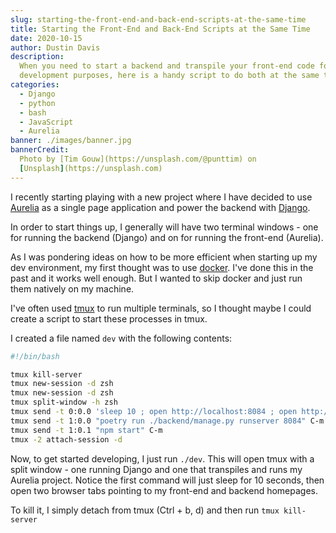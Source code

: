 ```yaml
---
slug: starting-the-front-end-and-back-end-scripts-at-the-same-time
title: Starting the Front-End and Back-End Scripts at the Same Time
date: 2020-10-15
author: Dustin Davis
description:
  When you need to start a backend and transpile your front-end code for
  development purposes, here is a handy script to do both at the same time.
categories:
  - Django
  - python
  - bash
  - JavaScript
  - Aurelia
banner: ./images/banner.jpg
bannerCredit:
  Photo by [Tim Gouw](https://unsplash.com/@punttim) on
  [Unsplash](https://unsplash.com)
---
```


I recently starting playing with a new project where I have decided to use
[Aurelia](http://aurelia.io/) as a single page application and power the backend
with [Django](https://www.djangoproject.com/).

In order to start things up, I generally will have two terminal windows - one
for running the backend (Django) and on for running the front-end (Aurelia).

As I was pondering ideas on how to be more efficient when starting up my dev
environment, my first thought was to use [docker](https://www.docker.com/). I've
done this in the past and it works well enough. But I wanted to skip docker and
just run them natively on my machine.

I've often used [tmux](https://en.wikipedia.org/wiki/Tmux) to run multiple
terminals, so I thought maybe I could create a script to start these processes
in tmux.

I created a file named `dev` with the following contents:

```bash
#!/bin/bash

tmux kill-server
tmux new-session -d zsh
tmux new-session -d zsh
tmux split-window -h zsh
tmux send -t 0:0.0 'sleep 10 ; open http://localhost:8084 ; open http://localhost:8085 ; exit' C-m
tmux send -t 1:0.0 "poetry run ./backend/manage.py runserver 8084" C-m
tmux send -t 1:0.1 "npm start" C-m
tmux -2 attach-session -d
```

Now, to get started developing, I just run `./dev`. This will open tmux with a
split window - one running Django and one that transpiles and runs my Aurelia
project. Notice the first command will just sleep for 10 seconds, then open two
browser tabs pointing to my front-end and backend homepages.

To kill it, I simply detach from tmux (Ctrl + b, d) and then run
`tmux kill-server`

